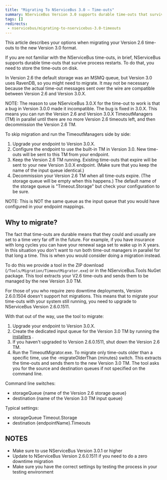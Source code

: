 ```yaml
---
title: "Migrating To NServiceBus 3.0 – Time-outs"
summary: NServiceBus Version 3.0 supports durable time-outs that survive process restarts. Store the time-outs on disk.
tags: []
redirects:
 - nservicebus/migrating-to-nservicebus-3.0-timeouts
---
```


This article describes your options when migrating your Version 2.6 time-outs to the new Version 3.0 format.

If you are not familiar with the NServiceBus time-outs, in brief, NServiceBus supports durable time-outs that survive process restarts. To do that, you need to store the time-outs on disk.

In Version 2.6 the default storage was an MSMQ queue, but Version 3.0 uses RavenDB, so you might need to migrate. It may not be necessary because the actual time-out messages sent over the wire are compatible between Version 2.6 and Version 3.0.X.

NOTE: The reason to use NServiceBus 3.0.X for the time-out to work is that a bug in Version 3.0.0 made it incompatible. The bug is fixed in 3.0.X. This means you can run the Version 2.6 and Version 3.0.X TimeoutManagers (TM) in parallel until there are no more Version 2.6 timeouts left, and then decommission the Version 2.6 TM.

To skip migration and run the TimeoutManagers side by side:

 1. Upgrade your endpoint to Version 3.0.X.
 1. Configure the endpoint to use the built-in TM in Version 3.0. New time-outs will be sent to this TM from your endpoint.
 1. Keep the Version 2.6 TM running. Existing time-outs that expire will be sent to your new Version 3.0.X endpoint. (Make sure that you keep the name of the input queue identical.)
 1. Decommission your Version 2.6 TM when all time-outs expire. (The storage queue will be empty when this happens.) The default name of the storage queue is "Timeout.Storage" but check your configuration to be sure.

NOTE: This is NOT the same queue as the input queue that you would have configured in your endpoint mappings.

## Why to migrate?

The fact that time-outs are durable means that they could and usually are set to a time very far off in the future. For example, if you have insurance with long cycles you can have your renewal saga set to wake up in X years. In this situation you don't want to run both time-out managers in parallel for that long a time. This is when you would consider doing a migration instead.

To do this we provide a tool in the ZIP download (`/Tools/Migration/TimeoutMigrator.exe`) or in the NServiceBus.Tools NuGet package. This tool extracts your V2.6 time-outs and sends them to be managed by the new Version 3.0 TM.

For those of you who require zero downtime deployments, Version 2.6.0.1504 doesn't support hot migrations. This means that to migrate your time-outs with your system still running, you need to upgrade to NServiceBus Version 2.6.0.1511.

With that out of the way, use the tool to migrate:

 1. Upgrade your endpoint to Version 3.0.X.
 1. Create the dedicated input queue for the Version 3.0 TM by running the [installers](/nservicebus/operations/installers.md) .
 1. If you haven't upgraded to Version 2.6.0.1511, shut down the Version 2.6 TM.
 1. Run the TimeoutMigrator.exe. To migrate only time-outs older than a specific time, use the -migrateOlderThan {minutes} switch. This extracts the time-outs and sends them to the new Version 3.0 TM. The tool asks you for the source and destination queues if not specified on the command line.

Command line switches:

 * storageQueue {name of the Version 2.6 storage queue}
 * destination {name of the Version 3.0 TM input queue}

Typical settings:

 * storageQueue Timeout.Storage
 * destination {endpointName}.Timeouts


## NOTES

 * Make sure to use NServiceBus Version 3.0.1 or higher
 * Update to NServiceBus Version 2.6.0.1511 if you need to do a zero downtime migration
 * Make sure you have the correct settings by testing the process in your testing environment